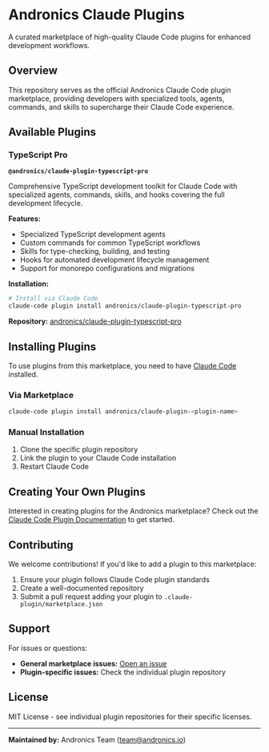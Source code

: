# Andronics Claude Plugins

A curated marketplace of high-quality Claude Code plugins for enhanced development workflows.

## Overview

This repository serves as the official Andronics Claude Code plugin marketplace, providing developers with specialized tools, agents, commands, and skills to supercharge their Claude Code experience.

## Available Plugins

### TypeScript Pro

**`@andronics/claude-plugin-typescript-pro`**

Comprehensive TypeScript development toolkit for Claude Code with specialized agents, commands, skills, and hooks covering the full development lifecycle.

**Features:**
- Specialized TypeScript development agents
- Custom commands for common TypeScript workflows
- Skills for type-checking, building, and testing
- Hooks for automated development lifecycle management
- Support for monorepo configurations and migrations

**Installation:**
```bash
# Install via Claude Code
claude-code plugin install andronics/claude-plugin-typescript-pro
```

**Repository:** [andronics/claude-plugin-typescript-pro](https://github.com/andronics/claude-plugin-typescript-pro)

## Installing Plugins

To use plugins from this marketplace, you need to have [Claude Code](https://claude.com/claude-code) installed.

### Via Marketplace

```bash
claude-code plugin install andronics/claude-plugin-<plugin-name>
```

### Manual Installation

1. Clone the specific plugin repository
2. Link the plugin to your Claude Code installation
3. Restart Claude Code

## Creating Your Own Plugins

Interested in creating plugins for the Andronics marketplace? Check out the [Claude Code Plugin Documentation](https://docs.claude.com/en/docs/claude-code) to get started.

## Contributing

We welcome contributions! If you'd like to add a plugin to this marketplace:

1. Ensure your plugin follows Claude Code plugin standards
2. Create a well-documented repository
3. Submit a pull request adding your plugin to `.claude-plugin/marketplace.json`

## Support

For issues or questions:
- **General marketplace issues:** [Open an issue](https://github.com/andronics/claude-plugins/issues)
- **Plugin-specific issues:** Check the individual plugin repository

## License

MIT License - see individual plugin repositories for their specific licenses.

---

**Maintained by:** Andronics Team (team@andronics.io)
